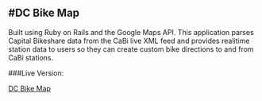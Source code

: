 #DC Bike Map
---

Built using Ruby on Rails and the Google Maps API. This application parses Capital Bikeshare data from the CaBi live XML feed and provides realitime station data to users so they can create custom bike directions to and from CaBi stations.


###Live Version:

[DC Bike Map](http://dry-sierra-2262.herokuapp.com)


